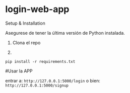 # login-web-app

Setup & Installation

Asegurese de tener la última versión de Python instalada.
1. Clona el repo

2.
```
pip install -r requirements.txt
```

#Usar la APP

entrar a: ` http://127.0.0.1:5000/login `
o bien: ` http://127.0.0.1:5000/signup `
